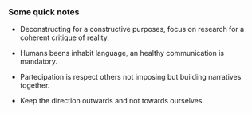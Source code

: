 ### Some quick notes

* Deconstructing for a constructive purposes, focus on research for a coherent critique of reality.


* Humans beens inhabit language, an healthy communication is mandatory.


* Partecipation is respect others not imposing but building narratives together.


* Keep the direction outwards and not towards ourselves.

